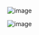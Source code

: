 ![image](https://github.com/user-attachments/assets/e9273097-0db3-496b-a19c-d903d11e3569)

![image](https://github.com/user-attachments/assets/3c7bbee4-adea-42fb-a4cd-0e23ff2d5d3f)
